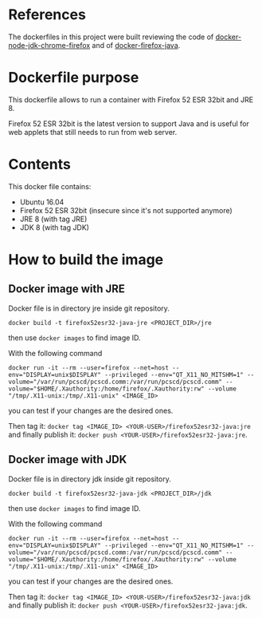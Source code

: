 # References

The dockerfiles in this project were built reviewing the code of [docker-node-jdk-chrome-firefox](https://bitbucket.org/atlassian/docker-node-jdk-chrome-firefox/) and of [docker-firefox-java](https://github.com/ktelep/docker-firefox-java).

# Dockerfile purpose

This dockerfile allows to run a container with Firefox 52 ESR 32bit and JRE 8.

Firefox 52 ESR 32bit is the latest version to support Java and is useful for web applets that still needs to run from web server.

# Contents

This docker file contains:
- Ubuntu 16.04
- Firefox 52 ESR 32bit (insecure since it's not supported anymore)
- JRE 8 (with tag JRE)
- JDK 8 (with tag JDK)

# How to build the image

## Docker image with JRE

Docker file is in directory jre inside git repository.

`docker build -t firefox52esr32-java-jre <PROJECT_DIR>/jre`

then use `docker images` to find image ID.

With the following command

`docker run -it --rm --user=firefox --net=host --env="DISPLAY=unix$DISPLAY" --privileged --env="QT_X11_NO_MITSHM=1" --volume="/var/run/pcscd/pcscd.comm:/var/run/pcscd/pcscd.comm" --volume="$HOME/.Xauthority:/home/firefox/.Xauthority:rw" --volume "/tmp/.X11-unix:/tmp/.X11-unix" <IMAGE_ID>`

you can test if your changes are the desired ones.

Then tag it: `docker tag <IMAGE_ID> <YOUR-USER>/firefox52esr32-java:jre` and finally publish it: `docker push <YOUR-USER>/firefox52esr32-java:jre`.


## Docker image with JDK

Docker file is in directory jdk inside git repository.

`docker build -t firefox52esr32-java-jdk <PROJECT_DIR>/jdk`

then use `docker images` to find image ID.

With the following command

`docker run -it --rm --user=firefox --net=host --env="DISPLAY=unix$DISPLAY" --privileged --env="QT_X11_NO_MITSHM=1" --volume="/var/run/pcscd/pcscd.comm:/var/run/pcscd/pcscd.comm" --volume="$HOME/.Xauthority:/home/firefox/.Xauthority:rw" --volume "/tmp/.X11-unix:/tmp/.X11-unix" <IMAGE_ID>`

you can test if your changes are the desired ones.

Then tag it: `docker tag <IMAGE_ID> <YOUR-USER>/firefox52esr32-java:jdk` and finally publish it: `docker push <YOUR-USER>/firefox52esr32-java:jdk`.
